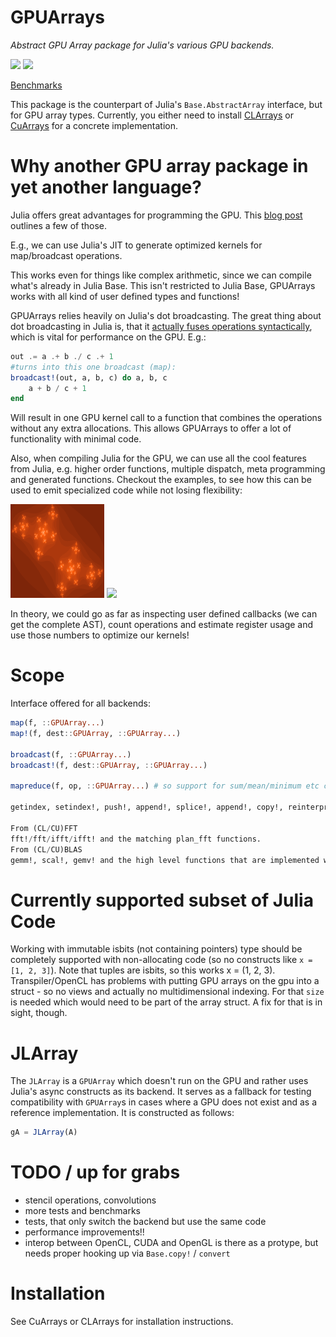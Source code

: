 # GPUArrays

*Abstract GPU Array package for Julia's various GPU backends.*

[![][docs-stable-img]][docs-stable-url] [![][docs-dev-img]][docs-dev-url]

[docs-stable-img]: https://img.shields.io/badge/docs-stable-blue.svg
[docs-stable-url]: http://JuliaGPU.github.io/GPUArrays.jl/stable/
[docs-dev-img]: https://img.shields.io/badge/docs-dev-blue.svg
[docs-dev-url]: http://JuliaGPU.github.io/GPUArrays.jl/dev/


[Benchmarks](https://github.com/JuliaGPU/GPUBenchmarks.jl/blob/master/results/results.md)

This package is the counterpart of Julia's `Base.AbstractArray` interface, but
for GPU array types. Currently, you either need to install
[CLArrays](https://github.com/JuliaGPU/CLArrays.jl) or
[CuArrays](https://github.com/JuliaGPU/CuArrays.jl) for a concrete
implementation.


# Why another GPU array package in yet another language?

Julia offers great advantages for programming the GPU.
This [blog post](http://mikeinnes.github.io/2017/08/24/cudanative.html) outlines a few of those.

E.g., we can use Julia's JIT to generate optimized kernels for map/broadcast operations.

This works even for things like complex arithmetic, since we can compile what's already in Julia Base.
This isn't restricted to Julia Base, GPUArrays works with all kind of user defined types and functions!

GPUArrays relies heavily on Julia's dot broadcasting.
The great thing about dot broadcasting in Julia is, that it
[actually fuses operations syntactically](http://julialang.org/blog/2017/01/moredots), which is vital for performance on the GPU.
E.g.:

```Julia
out .= a .+ b ./ c .+ 1
#turns into this one broadcast (map):
broadcast!(out, a, b, c) do a, b, c
    a + b / c + 1
end
```

Will result in one GPU kernel call to a function that combines the operations without any extra allocations.
This allows GPUArrays to offer a lot of functionality with minimal code.

Also, when compiling Julia for the GPU, we can use all the cool features from Julia, e.g.
higher order functions, multiple dispatch, meta programming and generated functions.
Checkout the examples, to see how this can be used to emit specialized code while not losing flexibility:

[<img src="https://raw.githubusercontent.com/JuliaGPU/GPUBenchmarks.jl/master/results/plots/juliaset_result.png" height="150">](https://github.com/JuliaGPU/GPUBenchmarks.jl/blob/master/results/results.md)
[<img src="https://user-images.githubusercontent.com/1010467/40832645-12ca1f50-658c-11e8-9fb4-170871db2499.png" height="150">](https://juliagpu.github.io/GPUShowcases.jl/latest/)

In theory, we could go as far as inspecting user defined callbacks (we can get the complete AST), count operations and estimate register usage and use those numbers to optimize our kernels!


# Scope

Interface offered for all backends:

```Julia
map(f, ::GPUArray...)
map!(f, dest::GPUArray, ::GPUArray...)

broadcast(f, ::GPUArray...)
broadcast!(f, dest::GPUArray, ::GPUArray...)

mapreduce(f, op, ::GPUArray...) # so support for sum/mean/minimum etc comes for free

getindex, setindex!, push!, append!, splice!, append!, copy!, reinterpret, convert

From (CL/CU)FFT
fft!/fft/ifft/ifft! and the matching plan_fft functions.
From (CL/CU)BLAS
gemm!, scal!, gemv! and the high level functions that are implemented with these, like A * B, A_mul_B!, etc.
```

# Currently supported subset of Julia Code

Working with immutable isbits (not containing pointers) type should be completely supported
with non-allocating code (so no constructs like `x = [1, 2, 3]`). Note that tuples are isbits, so this works x = (1, 2, 3).
Transpiler/OpenCL has problems with putting GPU arrays on the gpu into a struct - so no views and actually no multidimensional indexing. For that `size` is needed which would need to be part of the array struct. A fix for that is in sight, though.

# JLArray

The `JLArray` is a `GPUArray` which doesn't run on the GPU and rather uses Julia's async constructs as its backend. It serves as a fallback for testing compatibility with `GPUArray`s in cases where a GPU does not exist and as a reference implementation. It is constructed as follows:

```julia
gA = JLArray(A)
```

# TODO / up for grabs

* stencil operations, convolutions
* more tests and benchmarks
* tests, that only switch the backend but use the same code
* performance improvements!!
* interop between OpenCL, CUDA and OpenGL is there as a protype, but needs proper hooking up via `Base.copy!` / `convert`


# Installation

See CuArrays or CLArrays for installation instructions.

